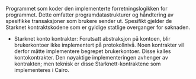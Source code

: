 Programmet som koder den implementerte forretningslogikken for programmet. Dette omfatter programdatastrukturer og håndtering av spesifikke transaksjoner som brukere sender ut. Spesifikt gjelder de Starknet kontraktskodene som er gyldige statlige overganger for søknaden.

* Starknet konto kontrakter: Forutsatt abstraksjon på kontoen, blir brukerkontoer ikke implementert på protokollnivå. Noen kontrakter vil derfor måtte implementere begrepet brukerkontoer. Disse kalles kontokontrakter. Den nøyaktige implementeringen avhenger av kontrakten; men teknisk er disse Starknett-kontraktene som implementeres i Cairo.